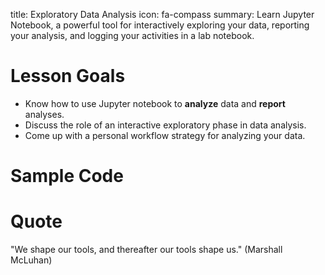 title: Exploratory Data Analysis
icon: fa-compass
summary: Learn Jupyter Notebook, a powerful tool for interactively exploring your data, reporting your analysis, and logging your activities in a lab notebook.


# Lesson Goals
  - Know how to use Jupyter notebook to **analyze** data and **report** analyses.
  - Discuss the role of an interactive exploratory phase in data analysis.
  - Come up with a personal workflow strategy for analyzing your data.


# Sample Code

# Quote

"We shape our tools, and thereafter our tools shape us." (Marshall McLuhan)